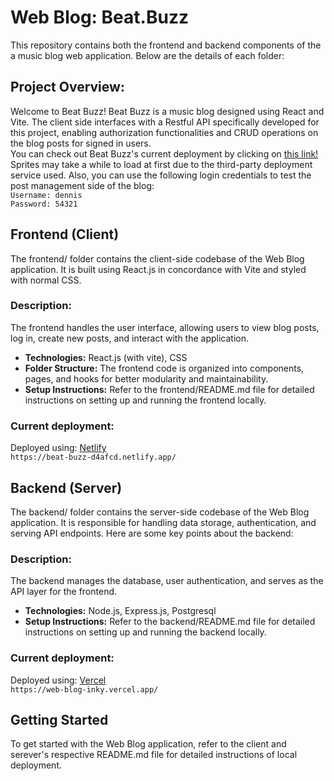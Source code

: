 # Web Blog: Beat.Buzz
This repository contains both the frontend and backend components of the a music blog web application. Below are the details of each folder:

## Project Overview:
Welcome to Beat Buzz! Beat Buzz is a music blog designed using React and Vite. The client side interfaces with a Restful API specifically developed for this project, enabling authorization functionalities and CRUD operations on the blog posts for signed in users. <br>
You can check out Beat Buzz's current deployment by clicking on <a href="https://beat-buzz-d4afcd.netlify.app/">this link!</a> Sprites may take a while to load at first due to the third-party deployment service used.
Also, you can use the following login credentials to test the post management side of the blog: <br>
`Username: dennis`<br>
`Password: 54321`<br>

## Frontend (Client)
The frontend/ folder contains the client-side codebase of the Web Blog application. It is built using React.js in concordance with Vite and styled with normal CSS.

### Description: 
The frontend handles the user interface, allowing users to view blog posts, log in, create new posts, and interact with the application.
- **Technologies:** React.js (with vite), CSS
- **Folder Structure:** The frontend code is organized into components, pages, and hooks for better modularity and maintainability.
- **Setup Instructions:**
Refer to the frontend/README.md file for detailed instructions on setting up and running the frontend locally.
### Current deployment:
Deployed using: <a href="https://www.netlify.com/">Netlify<a> <br>
`https://beat-buzz-d4afcd.netlify.app/`

## Backend (Server)
The backend/ folder contains the server-side codebase of the Web Blog application. It is responsible for handling data storage, authentication, and serving API endpoints. Here are some key points about the backend:
### Description: 
The backend manages the database, user authentication, and serves as the API layer for the frontend.
- **Technologies:** Node.js, Express.js, Postgresql
- **Setup Instructions:**
 Refer to the backend/README.md file for detailed instructions on setting up and running the backend locally.
### Current deployment:
Deployed using: <a href="https://vercel.com/">Vercel<a> <br>
`https://web-blog-inky.vercel.app/`

## Getting Started
To get started with the Web Blog application, refer to the client and serever's respective README.md file for detailed instructions of local deployment.
